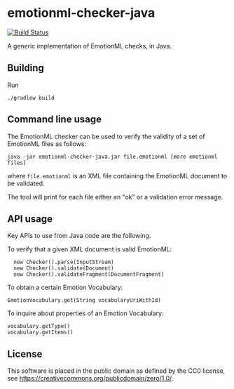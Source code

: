 emotionml-checker-java
======================

[![Build Status](https://buildhive.cloudbees.com/job/marc1s/job/emotionml-checker-java/badge/icon)](https://buildhive.cloudbees.com/job/marc1s/job/emotionml-checker-java/)

A generic implementation of EmotionML checks, in Java.

Building
--------

Run

    ./gradlew build

Command line usage
------------------

The EmotionML checker can be used to verify the validity of a set of EmotionML files as follows:

    java -jar emotionml-checker-java.jar file.emotionml [more emotionml files]

where `file.emotionml` is an XML file containing the EmotionML document to be validated.

The tool will print for each file either an "ok" or a validation error message.

API usage
---------

Key APIs to use from Java code are the following.

To verify that a given XML document is valid EmotionML:

      new Checker().parse(InputStream)
      new Checker().validate(Document)
      new Checker().validateFragment(DocumentFragment)
    
To obtain a certain Emotion Vocabulary:

    EmotionVocabulary.get(String vocabularyUriWithId)

To inquire about properties of an Emotion Vocabulary:

    vocabulary.getType()
    vocabulary.getItems()    

License
-------

This software is placed in the public domain as defined by the CC0 license, see https://creativecommons.org/publicdomain/zero/1.0/.
